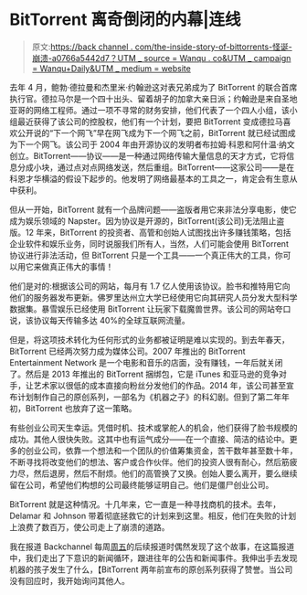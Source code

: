 # BitTorrent 离奇倒闭的内幕|连线

> 原文:[https://back channel . com/the-inside-story-of-bittorrents-怪诞-崩溃-a0766a5442d7？UTM _ source = Wanqu . co&UTM _ campaign = Wanqu+Daily&UTM _ medium = website](https://backchannel.com/the-inside-story-of-bittorrents-bizarre-collapse-a0766a5442d7?utm_source=wanqu.co&utm_campaign=Wanqu+Daily&utm_medium=website)

去年 4 月，鲍勃·德拉曼和杰里米·约翰逊这对表兄弟成为了 BitTorrent 的联合首席执行官。德拉马尔是一个四十出头、留着胡子的加拿大亲日派；约翰逊是来自圣地亚哥的网络工程师。通过一项不寻常的财务安排，他们代表了一个四人小组，该小组最近获得了该公司的控股权，他们有一个计划，要把 BitTorrent 变成德拉马喜欢公开说的“下一个网飞”早在网飞成为下一个网飞之前，BitTorrent 就已经试图成为下一个网飞。该公司于 2004 年由开源协议的发明者布拉姆·科恩和阿什温·纳文创立。BitTorrent——协议——是一种通过网络传输大量信息的天才方式，它将信息分成小块，通过点对点网络发送，然后重组。BitTorrent——这家公司——是在科恩才华横溢的假设下起步的。他发明了网络最基本的工具之一，肯定会有生意从中获利。

但从一开始，BitTorrent 就有一个品牌问题——盗版者用它来非法分享电影，使它成为娱乐领域的 Napster。因为协议是开源的，BitTorrent(该公司)无法阻止盗版。12 年来，BitTorrent 的投资者、高管和创始人试图找出许多赚钱策略，包括企业软件和娱乐业务，同时说服我们所有人，当然，人们可能会使用 BitTorrent 协议进行非法活动，但 BitTorrent 只是一个工具——一个真正伟大的工具，你可以用它来做真正伟大的事情！

他们是对的:根据该公司的网站，每月有 1.7 亿人使用该协议。脸书和推特用它向他们的服务器发布更新。佛罗里达州立大学已经使用它向其研究人员分发大型科学数据集。暴雪娱乐已经使用 BitTorrent 让玩家下载魔兽世界。该公司的网站夸口说，该协议每天传输多达 40%的全球互联网流量。

但是，将这项技术转化为任何形式的业务都被证明是难以实现的。到去年春天，BitTorrent 已经两次努力成为媒体公司。2007 年推出的 BitTorrent Entertainment Network 是一个电影和音乐的店面，没有赚钱，一年后就关闭了。然后是 2013 年推出的 BitTorrent 捆绑包，它是 iTunes 和亚马逊的竞争对手，让艺术家以很低的成本直接向粉丝分发他们的作品。2014 年，该公司甚至宣布计划制作自己的原创系列，一部名为《机器之子》的科幻剧。但到了第二年年初，BitTorrent 也放弃了这一策略。

有些创业公司天生幸运。凭借时机、技术或掌舵人的机会，他们获得了脸书规模的成功。其他人很快失败。这其中也有运气成分——在一个直接、简洁的结论中。更多的创业公司，依靠一个想法和一个团队的价值筹集资金，苦干数年甚至数十年，不断寻找将改变他们的想法、客户或合作伙伴。他们的投资人很有耐心，然后筋疲力尽，然后退房，然后不耐烦。他们的高管换了又换。创始人要么离开，要么继续留在公司，希望他们构想的公司最终能够证明自己。他们是僵尸创业公司。

BitTorrent 就是这种情况。十几年来，它一直是一种寻找商机的技术。去年，Delamar 和 Johnson 带着彻底拯救它的计划来到这里。相反，他们在失败的计划上浪费了数百万，使公司走上了崩溃的道路。

我在报道 Backchannel 每周[周五](https://backchannel.com/tagged/follow-up-friday)的后续报道时偶然发现了这个故事，在这篇报道中，我们走出了下意识的新闻循环，跟进往年的公告和新闻事件。我伸出手去发现机器的孩子发生了什么，【BitTorrent 两年前宣布的原创系列获得了赞誉。当公司没有回应时，我开始询问其他人。